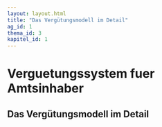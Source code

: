 ```yaml
---
layout: layout.html
title: "Das Vergütungsmodell im Detail"
ag_id: 1
thema_id: 3
kapitel_id: 1
---
```


# Verguetungssystem fuer Amtsinhaber

## Das Vergütungsmodell im Detail
